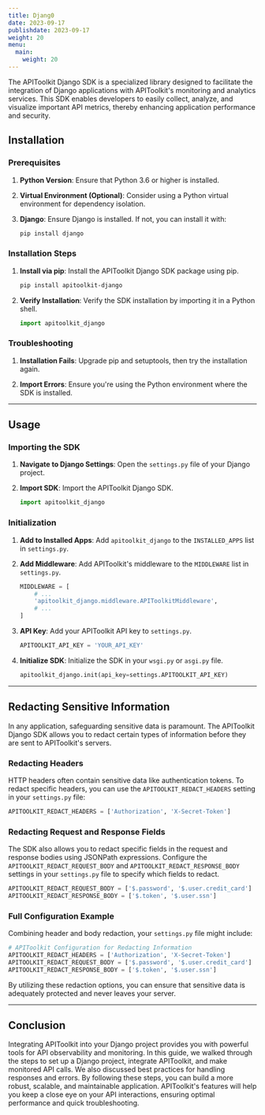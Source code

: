 ```yaml
---
title: Djang0
date: 2023-09-17
publishdate: 2023-09-17
weight: 20
menu:
  main:
    weight: 20
---
```


The APIToolkit Django SDK is a specialized library designed to facilitate the integration of Django applications with APIToolkit's monitoring and analytics services. This SDK enables developers to easily collect, analyze, and visualize important API metrics, thereby enhancing application performance and security.

## Installation

### Prerequisites

1. **Python Version**: Ensure that Python 3.6 or higher is installed.
  
2. **Virtual Environment (Optional)**: Consider using a Python virtual environment for dependency isolation.
  
3. **Django**: Ensure Django is installed. If not, you can install it with:
    ```bash
    pip install django
    ```

### Installation Steps

1. **Install via pip**: Install the APIToolkit Django SDK package using pip.
    ```bash
    pip install apitoolkit-django
    ```

2. **Verify Installation**: Verify the SDK installation by importing it in a Python shell.
    ```python
    import apitoolkit_django
    ```

### Troubleshooting

1. **Installation Fails**: Upgrade pip and setuptools, then try the installation again.

2. **Import Errors**: Ensure you're using the Python environment where the SDK is installed.

---

## Usage

### Importing the SDK

1. **Navigate to Django Settings**: Open the `settings.py` file of your Django project.

2. **Import SDK**: Import the APIToolkit Django SDK.
    ```python
    import apitoolkit_django
    ```

### Initialization

1. **Add to Installed Apps**: Add `apitoolkit_django` to the `INSTALLED_APPS` list in `settings.py`.

2. **Add Middleware**: Add APIToolkit's middleware to the `MIDDLEWARE` list in `settings.py`.

    ```python
    MIDDLEWARE = [
        # ...
        'apitoolkit_django.middleware.APIToolkitMiddleware',
        # ...
    ]
    ```

3. **API Key**: Add your APIToolkit API key to `settings.py`.

    ```python
    APITOOLKIT_API_KEY = 'YOUR_API_KEY'
    ```

4. **Initialize SDK**: Initialize the SDK in your `wsgi.py` or `asgi.py` file.

    ```python
    apitoolkit_django.init(api_key=settings.APITOOLKIT_API_KEY)
    ```

---

## Redacting Sensitive Information

In any application, safeguarding sensitive data is paramount. The APIToolkit Django SDK allows you to redact certain types of information before they are sent to APIToolkit's servers.

### Redacting Headers

HTTP headers often contain sensitive data like authentication tokens. To redact specific headers, you can use the `APITOOLKIT_REDACT_HEADERS` setting in your `settings.py` file:

```python
APITOOLKIT_REDACT_HEADERS = ['Authorization', 'X-Secret-Token']
```

### Redacting Request and Response Fields

The SDK also allows you to redact specific fields in the request and response bodies using JSONPath expressions. Configure the `APITOOLKIT_REDACT_REQUEST_BODY` and `APITOOLKIT_REDACT_RESPONSE_BODY` settings in your `settings.py` file to specify which fields to redact.

```python
APITOOLKIT_REDACT_REQUEST_BODY = ['$.password', '$.user.credit_card']
APITOOLKIT_REDACT_RESPONSE_BODY = ['$.token', '$.user.ssn']
```

### Full Configuration Example

Combining header and body redaction, your `settings.py` file might include:

```python
# APIToolkit Configuration for Redacting Information
APITOOLKIT_REDACT_HEADERS = ['Authorization', 'X-Secret-Token']
APITOOLKIT_REDACT_REQUEST_BODY = ['$.password', '$.user.credit_card']
APITOOLKIT_REDACT_RESPONSE_BODY = ['$.token', '$.user.ssn']
```

By utilizing these redaction options, you can ensure that sensitive data is adequately protected and never leaves your server.

---

## Conclusion
Integrating APIToolkit into your Django project provides you with powerful tools for API observability and monitoring. In this guide, we walked through the steps to set up a Django project, integrate APIToolkit, and make monitored API calls. We also discussed best practices for handling responses and errors. By following these steps, you can build a more robust, scalable, and maintainable application. APIToolkit's features will help you keep a close eye on your API interactions, ensuring optimal performance and quick troubleshooting.
